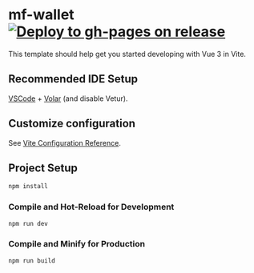 # mf-wallet [![Deploy to gh-pages on release](https://github.com/iceproc1337/mf-wallet/actions/workflows/deploy-to-gh-pages-on-release-github-workflow.yml/badge.svg)](https://github.com/iceproc1337/mf-wallet/actions/workflows/deploy-to-gh-pages-on-release-github-workflow.yml) 

This template should help get you started developing with Vue 3 in Vite.

## Recommended IDE Setup

[VSCode](https://code.visualstudio.com/) + [Volar](https://marketplace.visualstudio.com/items?itemName=Vue.volar) (and disable Vetur).

## Customize configuration

See [Vite Configuration Reference](https://vitejs.dev/config/).

## Project Setup

```sh
npm install
```

### Compile and Hot-Reload for Development

```sh
npm run dev
```

### Compile and Minify for Production

```sh
npm run build
```

